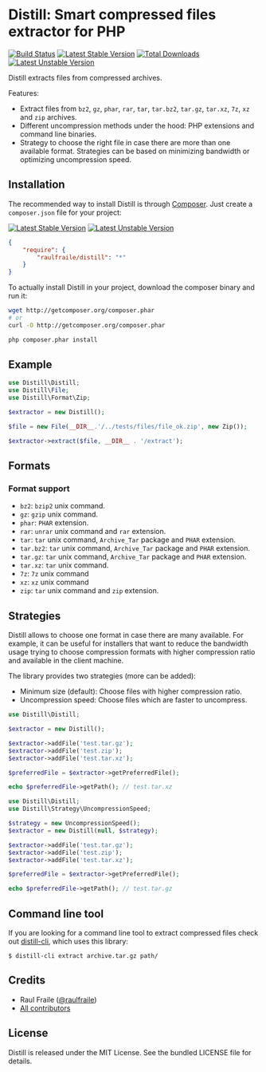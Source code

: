 # Distill: Smart compressed files extractor for PHP

[![Build Status](https://secure.travis-ci.org/raulfraile/ladybug.png)](http://travis-ci.org/raulfraile/distill)
[![Latest Stable Version](https://poser.pugx.org/raulfraile/distill/v/stable.png)](https://packagist.org/packages/raulfraile/distill)
[![Total Downloads](https://poser.pugx.org/raulfraile/distill/downloads.png)](https://packagist.org/packages/raulfraile/distill)
[![Latest Unstable Version](https://poser.pugx.org/raulfraile/distill/v/unstable.png)](https://packagist.org/packages/raulfraile/distill)

Distill extracts files from compressed archives.

Features:

* Extract files from `bz2`, `gz`, `phar`, `rar`, `tar`, `tar.bz2`, `tar.gz`, `tar.xz`, `7z`, `xz`
and `zip` archives.
* Different uncompression methods under the hood: PHP extensions and command line binaries.
* Strategy to choose the right file in case there are more than one available format. Strategies can be
based on minimizing bandwidth or optimizing uncompression speed.

## Installation

The recommended way to install Distill is through [Composer](http://packagist.org/about-composer). Just
create a `composer.json` file for your project:

[![Latest Stable Version](https://poser.pugx.org/raulfraile/distill/v/stable.png)](https://packagist.org/packages/raulfraile/ladybug)
[![Latest Unstable Version](https://poser.pugx.org/raulfraile/distill/v/unstable.png)](https://packagist.org/packages/raulfraile/ladybug)


``` json
{
    "require": {
        "raulfraile/distill": "*"
    }
}
```
To actually install Distill in your project, download the composer binary and run it:

``` bash
wget http://getcomposer.org/composer.phar
# or
curl -O http://getcomposer.org/composer.phar

php composer.phar install
```

## Example

```php
use Distill\Distill;
use Distill\File;
use Distill\Format\Zip;

$extractor = new Distill();

$file = new File(__DIR__.'/../tests/files/file_ok.zip', new Zip());

$extractor->extract($file, __DIR__ . '/extract');
```

## Formats

### Format support

* `bz2`: `bzip2` unix command.
* `gz`: `gzip` unix command.
* `phar`: `PHAR` extension.
* `rar`: `unrar` unix command and `rar` extension.
* `tar`: `tar` unix command, `Archive_Tar` package and `PHAR` extension.
* `tar.bz2`: `tar` unix command, `Archive_Tar` package and `PHAR` extension.
* `tar.gz`: `tar` unix command, `Archive_Tar` package and `PHAR` extension.
* `tar.xz`: `tar` unix command.
* `7z`: `7z` unix command
* `xz`: `xz` unix command
* `zip`: `tar` unix command and `zip` extension.

## Strategies

Distill allows to choose one format in case there are many available. For example, it can be
useful for installers that want to reduce the bandwidth usage trying to choose compression formats
with higher compression ratio and available in the client machine.

The library provides two strategies (more can be added):

* Minimum size (default): Choose files with higher compression ratio.
* Uncompression speed: Choose files which are faster to uncompress.

```php
use Distill\Distill;

$extractor = new Distill();

$extractor->addFile('test.tar.gz');
$extractor->addFile('test.zip');
$extractor->addFile('test.tar.xz');

$preferredFile = $extractor->getPreferredFile();

echo $preferredFile->getPath(); // test.tar.xz
```

```php
use Distill\Distill;
use Distill\Strategy\UncompressionSpeed;

$strategy = new UncompressionSpeed();
$extractor = new Distill(null, $strategy);

$extractor->addFile('test.tar.gz');
$extractor->addFile('test.zip');
$extractor->addFile('test.tar.xz');

$preferredFile = $extractor->getPreferredFile();

echo $preferredFile->getPath(); // test.tar.gz
```

## Command line tool

If you are looking for a command line tool to extract compressed files check out [distill-cli](https://github.com/raulfraile/distill-cli), which uses this library:

```
$ distill-cli extract archive.tar.gz path/
```

## Credits

* Raul Fraile ([@raulfraile](https://twitter.com/raulfraile))
* [All contributors](https://github.com/raulfraile/distill/contributors)

## License

Distill is released under the MIT License. See the bundled LICENSE file for details.
